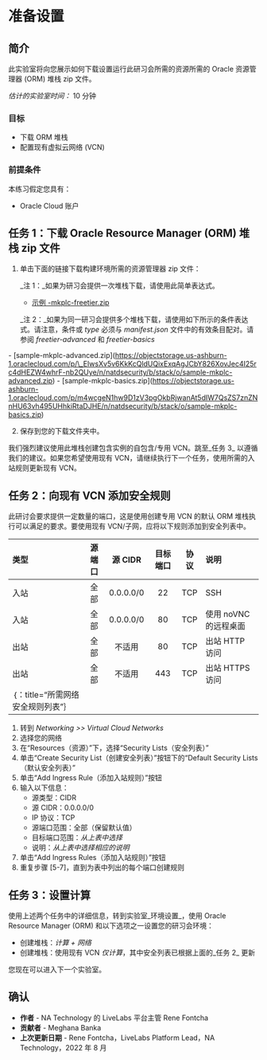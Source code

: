 # 准备设置

## 简介

此实验室将向您展示如何下载设置运行此研习会所需的资源所需的 Oracle 资源管理器 (ORM) 堆栈 zip 文件。

_估计的实验室时间：_ 10 分钟

### 目标

*   下载 ORM 堆栈
*   配置现有虚拟云网络 (VCN)

### 前提条件

本练习假定您具有：

*   Oracle Cloud 账户

## 任务 1：下载 Oracle Resource Manager (ORM) 堆栈 zip 文件

1.  单击下面的链接下载构建环境所需的资源管理器 zip 文件：
    
    _注 1：_如果为研习会提供一次堆栈下载，请使用此简单表达式。
    
    *   [示例 -mkplc-freetier.zip](https://objectstorage.us-ashburn-1.oraclecloud.com/p/clKCvIhItftqqFoXdipFq5oukh0jVuwcKEMHVdqOPXN7oUqaoGwPZsimi5pgpfpR/n/natdsecurity/b/stack/o/sample-mkplc-freetier.zip)
    
    _注 2：_如果为同一研习会提供多个堆栈下载，请使用如下所示的条件表达式。请注意，条件或 _type_ 必须与 _manifest.json_ 文件中的有效条目配对。请参阅 _freetier-advanced_ 和 _freetier-basics_
    

\- \[sample-mkplc-advanced.zip\](https://objectstorage.us-ashburn-1.oraclecloud.com/p/\_EIwsXv5v6KkKcQldUQixExqAgJCbY826XovJec4I25rc4dHEZW4whrF-nb2QUye/n/natdsecurity/b/stack/o/sample-mkplc-advanced.zip) \- \[sample-mkplc-basics.zip\](https://objectstorage.us-ashburn-1.oraclecloud.com/p/m4wcgeN1hw9D1zV3pgOkbRjwanAt5dIW7QsZS7znZNnHU63vh495UHhkiRtaDJHE/n/natdsecurity/b/stack/o/sample-mkplc-basics.zip)

2.  保存到您的下载文件夹中。

我们强烈建议使用此堆栈创建包含实例的自包含/专用 VCN。跳至_任务 3_ 以遵循我们的建议。如果您希望使用现有 VCN，请继续执行下一个任务，使用所需的入站规则更新现有 VCN。

## 任务 2：向现有 VCN 添加安全规则

此研讨会要求提供一定数量的端口，这是使用创建专用 VCN 的默认 ORM 堆栈执行可以满足的要求。要使用现有 VCN/子网，应将以下规则添加到安全列表中。

| 类型 | 源端口 | 源 CIDR | 目标端口 | 协议 | 说明 |
| :-- | :-: | :-: | :-: | :-: | :-- |
| 入站 | 全部 | 0.0.0.0/0 | 22 | TCP | SSH |
| 入站 | 全部 | 0.0.0.0/0 | 80 | TCP | 使用 noVNC 的远程桌面 |
| 出站 | 全部 | 不适用 | 80 | TCP | 出站 HTTP 访问 |
| 出站 | 全部 | 不适用 | 443 | TCP | 出站 HTTPS 访问 |
| ｛：title=“所需网络安全规则列表”｝ |  |  |  |  |  |

1.  转到 _Networking >> Virtual Cloud Networks_
2.  选择您的网络
3.  在“Resources（资源）”下，选择“Security Lists（安全列表）”
4.  单击“Create Security List（创建安全列表）”按钮下的“Default Security Lists（默认安全列表）”
5.  单击“Add Ingress Rule（添加入站规则）”按钮
6.  输入以下信息：
    *   源类型：CIDR
    *   源 CIDR：0.0.0.0/0
    *   IP 协议：TCP
    *   源端口范围：全部（保留默认值）
    *   目标端口范围：_从上表中选择_
    *   说明：_从上表中选择相应的说明_
7.  单击“Add Ingress Rules（添加入站规则）”按钮
8.  重复步骤 \[5-7\]，直到为表中列出的每个端口创建规则

## 任务 3：设置计算

使用上述两个任务中的详细信息，转到实验室_环境设置_，使用 Oracle Resource Manager (ORM) 和以下选项之一设置您的研习会环境：

*   创建堆栈：_计算 + 网络_
*   创建堆栈：使用现有 VCN _仅计算_，其中安全列表已根据上面的_任务 2_ 更新

您现在可以进入下一个实验室。

## 确认

*   **作者** - NA Technology 的 LiveLabs 平台主管 Rene Fontcha
*   **贡献者** - Meghana Banka
*   **上次更新日期** - Rene Fontcha，LiveLabs Platform Lead，NA Technology，2022 年 8 月